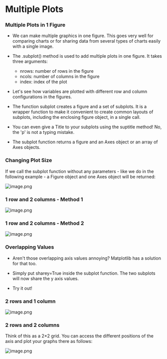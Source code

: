 # Multiple Plots

### Multiple Plots in 1 Figure

* We can make multiple graphics in one figure. This goes very well for comparing charts or for sharing data from several types of charts easily with a single image.

* The .subplot() method is used to add multiple plots in one figure. It takes three arguments:
  * nrows: number of rows in the figure
  * ncols: number of columns in the figure
  * index: index of the plot

* Let's see how variables are plotted with different row and column configurations in the figures.

* The function subplot creates a figure and a set of subplots. It is a wrapper function to make it convenient to create common layouts of subplots, including the enclosing figure object, in a single call.

* You can even give a Title to your subplots using the suptitle method! No, the 'p' is not a typing mistake.

* The subplot function returns a figure and an Axes object or an array of Axes objects.



### Changing Plot Size

If we call the subplot function without any parameters - like we do in the following example - a Figure object and one Axes object will be returned:









![image.png](https://dphi-live.s3.amazonaws.com/media_uploads/image_926e61763ec748c19e8794e37d62f513.png)








### 1 row and 2 columns - Method 1







![image.png](https://dphi-live.s3.amazonaws.com/media_uploads/image_5a770dbc066b40f1a0b22e0129d6b8dc.png)







### **1 row and 2 columns - Method 2**











![image.png](https://dphi-live.s3.amazonaws.com/media_uploads/image_8fb6c8493acd4c8cb705fb67558a249e.png)






### Overlapping Values

* Aren't those overlapping axis values annoying? Matplotlib has a solution for that too.

* Simply put sharey=True inside the subplot function. The two subplots will now share the y axis values.

* Try it out!

### 2 rows and 1 column













![image.png](https://dphi-live.s3.amazonaws.com/media_uploads/image_04ffecf4fd9b4f148b5a4965c26ca176.png)









### 2 rows and 2 columns

Think of this as a 2$\times$2 grid. You can access the different positions of the axis and plot your graphs there as follows:

![image.png](https://dphi-live.s3.amazonaws.com/media_uploads/image_a8f1a5ce24f84af5940de754b665e961.png)